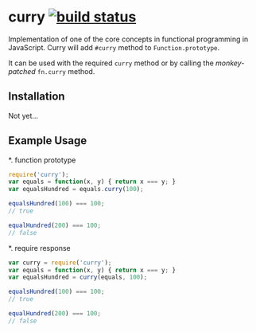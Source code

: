 # curry [![build status](https://secure.travis-ci.org/kirstein/curry.png)](http://travis-ci.org/kirstein/curry)

Implementation of one of the core concepts in functional programming in JavaScript.
Curry will add `#curry` method to `Function.prototype`.

It can be used with the required `curry` method or by calling the _monkey-patched_ `fn.curry` method.


## Installation

Not yet...


## Example Usage


*. function prototype
``` js
require('curry');
var equals = function(x, y) { return x === y; }
var equalsHundred = equals.curry(100);

equalsHundred(100) === 100;
// true

equalHundred(200) === 100;
// false
```

*. require response  

``` js
var curry = require('curry');  
var equals = function(x, y) { return x === y; }
var equalsHundred = curry(equals, 100);

equalsHundred(100) === 100;
// true

equalHundred(200) === 100;
// false
```
